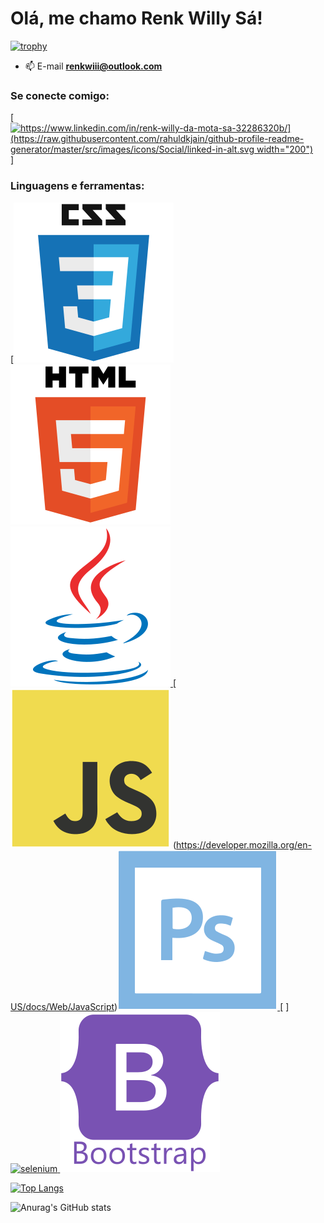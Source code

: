 # Olá, me chamo Renk Willy Sá!

[![trophy](https://github-profile-trophy.vercel.app/?username=RenkSa&theme=onedark)](https://github.com/ryo-ma/github-profile-trophy)



- 📫 E-mail **[renkwiii@outlook.com](mailto:renkwiii@outlook.com)**

### Se conecte comigo:

[[![https://www.linkedin.com/in/renk-willy-da-mota-sa-32286320b/](https://raw.githubusercontent.com/rahuldkjain/github-profile-readme-generator/master/src/images/icons/Social/linked-in-alt.svg width="200")](https://www.linkedin.com/in/renk-willy-da-mota-sa-32286320b/)]](https://www.linkedin.com/feed/?doFeedRefresh=true&nis=true&lipi=urn%3Ali%3Apage%3Ad_flagship3_feed%3BImPfSGObQg%2BF2%2F6l%2FUuopA%3D%3D)

### Linguagens e ferramentas:

[![css3](https://raw.githubusercontent.com/devicons/devicon/master/icons/css3/css3-original-wordmark.svg) [![html5](https://raw.githubusercontent.com/devicons/devicon/master/icons/html5/html5-original-wordmark.svg) ](https://www.w3.org/html/)[![java](https://raw.githubusercontent.com/devicons/devicon/master/icons/java/java-original.svg) ](https://www.java.com/)[![javascript](https://raw.githubusercontent.com/devicons/devicon/master/icons/javascript/javascript-original.svg) (https://developer.mozilla.org/en-US/docs/Web/JavaScript)[![photoshop](https://raw.githubusercontent.com/devicons/devicon/master/icons/photoshop/photoshop-line.svg) ](https://www.photoshop.com/en)[ ][![selenium](https://raw.githubusercontent.com/detain/svg-logos/780f25886640cef088af994181646db2f6b1a3f8/svg/selenium-logo.svg) ](https://www.selenium.dev/)[![bootstrap](https://raw.githubusercontent.com/devicons/devicon/master/icons/bootstrap/bootstrap-plain-wordmark.svg) ](https://getbootstrap.com/)



[![Top Langs](https://github-readme-stats.vercel.app/api/top-langs/?username=RenkSa&layout=compact)](https://github.com/anuraghazra/github-readme-stats)

![Anurag's GitHub stats](https://github-readme-stats.vercel.app/api?username=RenkSa&show_icons=true&theme=dark)


